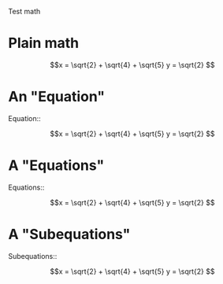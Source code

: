 Test math

# Plain math

```math
x = \sqrt{2} + \sqrt{4} + \sqrt{5}

y = \sqrt{2} 
```

# An "Equation"

Equation::

```math
x = \sqrt{2} + \sqrt{4} + \sqrt{5}

y = \sqrt{2} 
```

# A "Equations"

Equations::

```math
x = \sqrt{2} + \sqrt{4} + \sqrt{5}

y = \sqrt{2} 
```

# A "Subequations"

Subequations::

```math
x = \sqrt{2} + \sqrt{4} + \sqrt{5}

y = \sqrt{2} 
```
